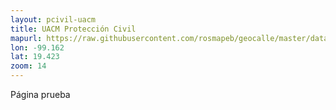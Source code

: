 ```yaml
---
layout: pcivil-uacm
title: UACM Protección Civil
mapurl: https://raw.githubusercontent.com/rosmapeb/geocalle/master/data/mv.geojson
lon: -99.162
lat: 19.423
zoom: 14
---
```


Página prueba
